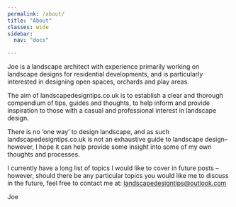 ```yaml
---
permalink: /about/
title: "About"
classes: wide
sidebar:
  nav: "docs"

---
```


Joe is a landscape architect with experience primarily working on landscape designs for residential developments, and is particularly interested in designing open spaces, orchards and play areas.

The aim of landscapedesigntips.co.uk is to establish a clear and thorough compendium of tips, guides and thoughts, to help inform and provide inspiration to those with a casual and professional interest in landscape design. 

There is no ‘one way’ to design landscape, and as such landscapedesigntips.co.uk is not an exhaustive guide to landscape design– however, I hope it can help provide some insight into some of my own thoughts and processes.

I currently have a long list of topics I would like to cover in future posts – however, should there be any particular topics you would like me to discuss in the future, feel free to contact me at: landscapedesigntips@outlook.com

Joe

